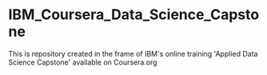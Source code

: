 # IBM_Coursera_Data_Science_Capstone
This is repository created in the frame of IBM's online training 'Applied Data Science Capstone' available on Coursera.org
